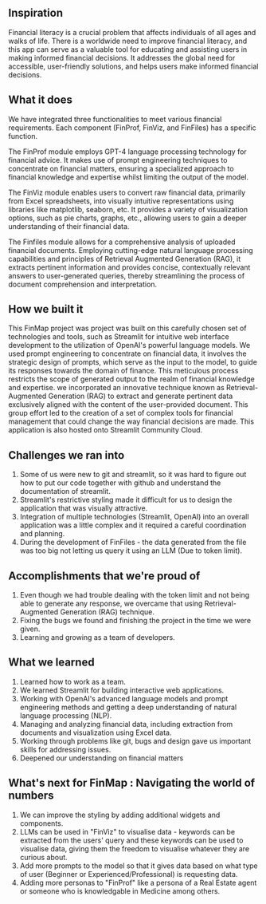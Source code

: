 ## Inspiration
Financial literacy is a crucial problem that affects individuals of all ages and walks of life. There is a worldwide need to improve financial literacy, and this app can serve as a valuable tool for educating and assisting users in making informed financial decisions. It addresses the global need for accessible, user-friendly solutions, and helps users make informed financial decisions. 

## What it does
We have integrated three functionalities to meet various financial requirements. Each component (FinProf, FinViz, and FinFiles) has a specific function. 

The FinProf module employs GPT-4 language processing technology for financial advice. It makes use of prompt engineering techniques to concentrate on financial matters, ensuring a specialized approach to financial knowledge and expertise whilst limiting the output of the model. 

The FinViz module enables users to convert raw financial data, primarily from Excel spreadsheets, into visually intuitive representations using libraries like matplotlib, seaborn, etc. It provides a variety of visualization options, such as pie charts, graphs, etc., allowing users to gain a deeper understanding of their financial data.

The Finfiles module allows for a comprehensive analysis of uploaded financial documents. Employing cutting-edge natural language processing capabilities and principles of Retrieval Augmented Generation (RAG), it extracts pertinent information and provides concise, contextually relevant answers to user-generated queries, thereby streamlining the process of document comprehension and interpretation.

## How we built it
This FinMap project was project was built on this carefully chosen set of technologies and tools, such as Streamlit for intuitive web interface development to the utilization of OpenAI's powerful language models. We used prompt engineering to concentrate on financial data, it involves the strategic design of prompts, which serve as the input to the model, to guide its responses towards the domain of finance. This meticulous process restricts the scope of generated output to the realm of financial knowledge and expertise. we incorporated an innovative technique known as Retrieval-Augmented Generation (RAG) to extract and generate pertinent data exclusively aligned with the content of the user-provided document. 
This group effort led to the creation of a set of complex tools for financial management that could change the way financial decisions are made. This application is also hosted onto Streamlit Community Cloud.

## Challenges we ran into
1. Some of us were new to git and streamlit, so it was hard to figure out how to put our code together with github and understand the documentation of streamlit.
2. Streamlit's restrictive styling made it difficult for us to design the application that was visually attractive. 
3. Integration of multiple technologies (Streamlit, OpenAI) into an overall application was a little complex and it required a careful coordination and planning.
4. During the development of FinFiles - the data generated from the file was too big not letting us query it using an LLM (Due to token limit).

## Accomplishments that we're proud of
1. Even though we had trouble dealing with the token limit and not being able to generate any response, we overcame that using Retrieval-Augmented Generation (RAG) technique.
2. Fixing the bugs we found and finishing the project in the time we were given.
3. Learning and growing as a team of developers.

## What we learned
1. Learned how to work as a team.
2. We learned Streamlit for building interactive web applications.
3. Working with OpenAI's advanced language models and prompt engineering methods and getting a deep understanding of natural language processing (NLP).
4. Managing and analyzing financial data, including extraction from documents and visualization using Excel data.
5. Working through problems like git, bugs and design gave us important skills for addressing issues.
6. Deepened our understanding on financial matters

## What's next for FinMap : Navigating the world of numbers
1. We can improve the styling by adding additional widgets and components.
2. LLMs can be used in "FinViz" to visualise data - keywords can be extracted from the users' query and these keywords can be used to visualise data, giving them the freedom to visualise whatever they are curious about.
3. Add more prompts to the model so that it gives data based on what type of user (Beginner or Experienced/Professional) is requesting data. 
4. Adding more personas to "FinProf" like a persona of a Real Estate agent or someone who is knowledgable in Medicine among others.  
